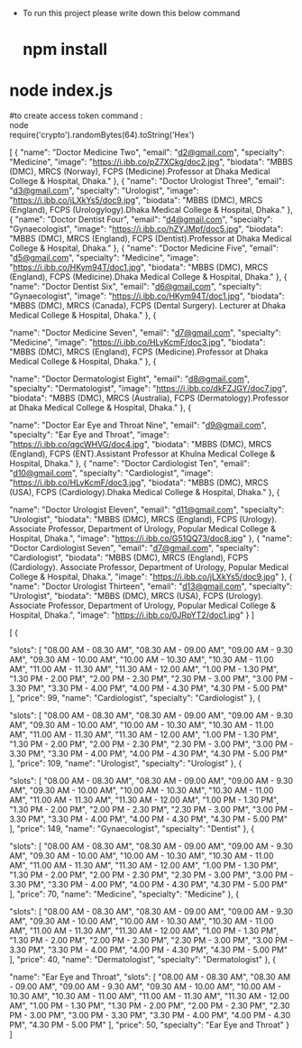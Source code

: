 * To run this project please write down this below command
  # npm install
# node index.js



#to create access token command :  
node      
require('crypto').randomBytes(64).toString('Hex')

[
{
"name": "Doctor Medicine Two",
"email": "d2@gmail.com",
"specialty": "Medicine",
"image": "https://i.ibb.co/pZ7XCkg/doc2.jpg",
"biodata": "MBBS (DMC), MRCS (Norway), FCPS (Medicine).Professor at Dhaka Medical College & Hospital, Dhaka."
},
{
"name": "Doctor Urologist Three",
"email": "d3@gmail.com",
"specialty": "Urologist",
"image": "https://i.ibb.co/jLXkYs5/doc9.jpg",
"biodata": "MBBS (DMC), MRCS (England), FCPS (Urologylogy).Dhaka Medical College & Hospital, Dhaka."
},
{
"name": "Doctor Dentist Four",
"email": "d4@gmail.com",
"specialty": "Gynaecologist",
"image": "https://i.ibb.co/hZYJMpf/doc5.jpg",
"biodata": "MBBS (DMC), MRCS (England), FCPS (Dentist).Professor at Dhaka Medical College & Hospital, Dhaka."
},
{
"name": "Doctor Medicine Five",
"email": "d5@gmail.com",
"specialty": "Medicine",
"image": "https://i.ibb.co/HKym94T/doc1.jpg",
"biodata": "MBBS (DMC), MRCS (England), FCPS (Medicine).Dhaka Medical College & Hospital, Dhaka."
},
{
"name": "Doctor Dentist Six",
"email": "d6@gmail.com",
"specialty": "Gynaecologist",
"image": "https://i.ibb.co/HKym94T/doc1.jpg",
"biodata": "MBBS (DMC), MRCS (Canada), FCPS (Dental Surgery). Lecturer at Dhaka Medical College & Hospital, Dhaka."
},
{

"name": "Doctor Medicine Seven",
"email": "d7@gmail.com",
"specialty": "Medicine",
"image": "https://i.ibb.co/HLyKcmF/doc3.jpg",
"biodata": "MBBS (DMC), MRCS (England), FCPS (Medicine).Professor at Dhaka Medical College & Hospital, Dhaka."
},
{

"name": "Doctor Dermatologist Eight",
"email": "d8@gmail.com",
"specialty": "Dermatologist",
"image": "https://i.ibb.co/dkFZJGY/doc7.jpg",
"biodata": "MBBS (DMC), MRCS (Australia), FCPS (Dermatology).Professor at Dhaka Medical College & Hospital, Dhaka."
},
{

"name": "Doctor Ear Eye and Throat Nine",
"email": "d9@gmail.com",
"specialty": "Ear Eye and Throat",
"image": "https://i.ibb.co/qgcWHVG/doc4.jpg",
"biodata": "MBBS (DMC), MRCS (England), FCPS (ENT).Assistant Professor at Khulna Medical College & Hospital, Dhaka."
},
{
"name": "Doctor Cardiologist Ten",
"email": "d10@gmail.com",
"specialty": "Cardiologist",
"image": "https://i.ibb.co/HLyKcmF/doc3.jpg",
"biodata": "MBBS (DMC), MRCS (USA), FCPS (Cardiology).Dhaka Medical College & Hospital, Dhaka."
},
{

"name": "Doctor Urologist Eleven",
"email": "d11@gmail.com",
"specialty": "Urologist",
"biodata": "MBBS (DMC), MRCS (England), FCPS (Urology). Associate Professor, Department of Urology, Popular Medical College & Hospital, Dhaka.",
"image": "https://i.ibb.co/G51QQ73/doc8.jpg"
},
{
"name": "Doctor Cardiologist Seven",
"email": "d7@gmail.com",
"specialty": "Cardiologist",
"biodata": "MBBS (DMC), MRCS (England), FCPS (Cardiology). Associate Professor, Department of Urology, Popular Medical College & Hospital, Dhaka.",
"image": "https://i.ibb.co/jLXkYs5/doc9.jpg"
},
{
"name": "Doctor Urologist Thirteen",
"email": "d13@gmail.com",
"specialty": "Urologist",
"biodata": "MBBS (DMC), MRCS (USA), FCPS (Urology). Associate Professor, Department of Urology, Popular Medical College & Hospital, Dhaka.",
"image": "https://i.ibb.co/0JRpYT2/doc1.jpg"
}
]







[
{

"slots": [
"08.00 AM - 08.30 AM",
"08.30 AM - 09.00 AM",
"09.00 AM - 9.30 AM",
"09.30 AM - 10.00 AM",
"10.00 AM - 10.30 AM",
"10.30 AM - 11.00 AM",
"11.00 AM - 11.30 AM",
"11.30 AM - 12.00 AM",
"1.00 PM - 1.30 PM",
"1.30 PM - 2.00 PM",
"2.00 PM - 2.30 PM",
"2.30 PM - 3.00 PM",
"3.00 PM - 3.30 PM",
"3.30 PM - 4.00 PM",
"4.00 PM - 4.30 PM",
"4.30 PM - 5.00 PM"
],
"price": 99,
"name": "Cardiologist",
"specialty": "Cardiologist"
},
{

"slots": [
"08.00 AM - 08.30 AM",
"08.30 AM - 09.00 AM",
"09.00 AM - 9.30 AM",
"09.30 AM - 10.00 AM",
"10.00 AM - 10.30 AM",
"10.30 AM - 11.00 AM",
"11.00 AM - 11.30 AM",
"11.30 AM - 12.00 AM",
"1.00 PM - 1.30 PM",
"1.30 PM - 2.00 PM",
"2.00 PM - 2.30 PM",
"2.30 PM - 3.00 PM",
"3.00 PM - 3.30 PM",
"3.30 PM - 4.00 PM",
"4.00 PM - 4.30 PM",
"4.30 PM - 5.00 PM"
],
"price": 109,
"name": "Urologist",
"specialty": "Urologist"
},
{

"slots": [
"08.00 AM - 08.30 AM",
"08.30 AM - 09.00 AM",
"09.00 AM - 9.30 AM",
"09.30 AM - 10.00 AM",
"10.00 AM - 10.30 AM",
"10.30 AM - 11.00 AM",
"11.00 AM - 11.30 AM",
"11.30 AM - 12.00 AM",
"1.00 PM - 1.30 PM",
"1.30 PM - 2.00 PM",
"2.00 PM - 2.30 PM",
"2.30 PM - 3.00 PM",
"3.00 PM - 3.30 PM",
"3.30 PM - 4.00 PM",
"4.00 PM - 4.30 PM",
"4.30 PM - 5.00 PM"
],
"price": 149,
"name": "Gynaecologist",
"specialty": "Dentist"
},
{

"slots": [
"08.00 AM - 08.30 AM",
"08.30 AM - 09.00 AM",
"09.00 AM - 9.30 AM",
"09.30 AM - 10.00 AM",
"10.00 AM - 10.30 AM",
"10.30 AM - 11.00 AM",
"11.00 AM - 11.30 AM",
"11.30 AM - 12.00 AM",
"1.00 PM - 1.30 PM",
"1.30 PM - 2.00 PM",
"2.00 PM - 2.30 PM",
"2.30 PM - 3.00 PM",
"3.00 PM - 3.30 PM",
"3.30 PM - 4.00 PM",
"4.00 PM - 4.30 PM",
"4.30 PM - 5.00 PM"
],
"price": 70,
"name": "Medicine",
"specialty": "Medicine"
},
{

"slots": [
"08.00 AM - 08.30 AM",
"08.30 AM - 09.00 AM",
"09.00 AM - 9.30 AM",
"09.30 AM - 10.00 AM",
"10.00 AM - 10.30 AM",
"10.30 AM - 11.00 AM",
"11.00 AM - 11.30 AM",
"11.30 AM - 12.00 AM",
"1.00 PM - 1.30 PM",
"1.30 PM - 2.00 PM",
"2.00 PM - 2.30 PM",
"2.30 PM - 3.00 PM",
"3.00 PM - 3.30 PM",
"3.30 PM - 4.00 PM",
"4.00 PM - 4.30 PM",
"4.30 PM - 5.00 PM"
],
"price": 40,
"name": "Dermatologist",
"specialty": "Dermatologist"
},
{

"name": "Ear Eye and Throat",
"slots": [
"08.00 AM - 08.30 AM",
"08.30 AM - 09.00 AM",
"09.00 AM - 9.30 AM",
"09.30 AM - 10.00 AM",
"10.00 AM - 10.30 AM",
"10.30 AM - 11.00 AM",
"11.00 AM - 11.30 AM",
"11.30 AM - 12.00 AM",
"1.00 PM - 1.30 PM",
"1.30 PM - 2.00 PM",
"2.00 PM - 2.30 PM",
"2.30 PM - 3.00 PM",
"3.00 PM - 3.30 PM",
"3.30 PM - 4.00 PM",
"4.00 PM - 4.30 PM",
"4.30 PM - 5.00 PM"
],
"price": 50,
"specialty": "Ear Eye and Throat"
}
]
